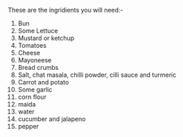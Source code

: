 These are the ingridients you will need:-
1. Bun
2. Some Lettuce
3. Mustard or ketchup
4. Tomatoes
5. Cheese
6. Mayoneese
7. Bread crumbs
8. Salt, chat masala, chilli powder, cilli sauce and turmeric
9. Carrot and potato
10. Some garlic
11. corn flour
12. maida
13. water
14. cucumber and jalapeno
15. pepper